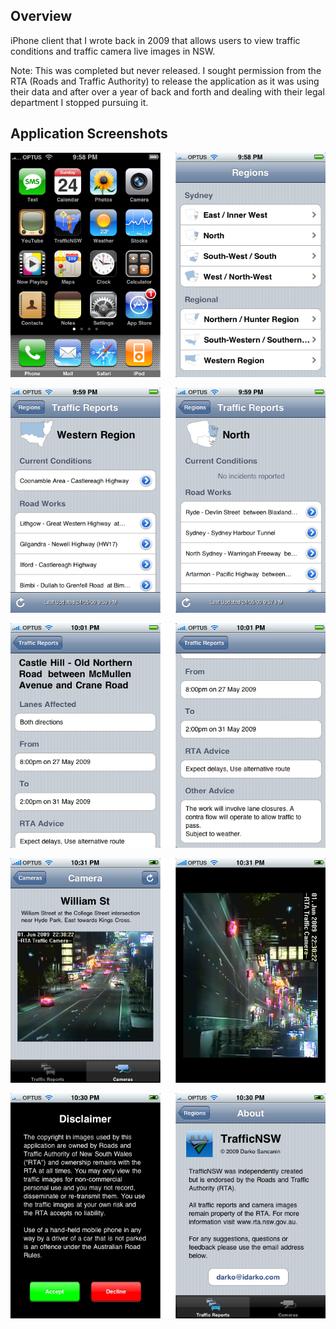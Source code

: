 ## Overview 
iPhone client that I wrote back in 2009 that allows users to view traffic conditions and traffic camera live images in NSW.

Note: This was completed but never released. I sought permission from the RTA (Roads and Traffic Authority) to release the application as it was using their data and after over a year of back and forth and dealing with their legal department I stopped pursuing it.

## Application Screenshots 
![TrafficNSW](https://raw.githubusercontent.com/darkosancanin/traffic_nsw/master/images/screenshots/screenshot_1.png)

![TrafficNSW](https://raw.githubusercontent.com/darkosancanin/traffic_nsw/master/images/screenshots/screenshot_2.png)

![TrafficNSW](https://raw.githubusercontent.com/darkosancanin/traffic_nsw/master/images/screenshots/screenshot_3.png)

![TrafficNSW](https://raw.githubusercontent.com/darkosancanin/traffic_nsw/master/images/screenshots/screenshot_4.png)

![TrafficNSW](https://raw.githubusercontent.com/darkosancanin/traffic_nsw/master/images/screenshots/screenshot_5.png)